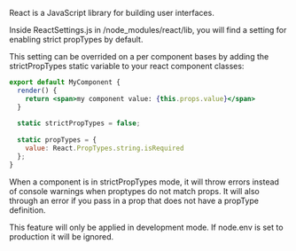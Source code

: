 React is a JavaScript library for building user interfaces.

Inside ReactSettings.js in /node_modules/react/lib, you will find a setting for enabling strict propTypes by default.

This setting can be overrided on a per component bases by adding the strictPropTypes static variable to your react component classes:

```jsx
export default MyComponent {
  render() {
    return <span>my component value: {this.props.value}</span>
  }
  
  static strictPropTypes = false;
  
  static propTypes = {
    value: React.PropTypes.string.isRequired
  };
}
```

When a component is in strictPropTypes mode, it will throw errors instead of console warnings when proptypes do not match props.  It will also through an error if you pass in a prop that does not have a propType definition.

This feature will only be applied in development mode.  If node.env is set to production it will be ignored.